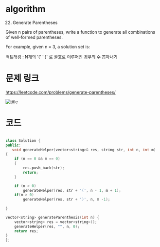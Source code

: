 ﻿# algorithm 
22. Generate Parentheses
  
Given n pairs of parentheses, write a function to generate all combinations of well-formed parentheses.  

For example, given n = 3, a solution set is:  

백트래킹 : N개의  '(' ' )' 로 괄호로 이루어진 경우의 수 뽑아내기 


# 문제 링크    
https://leetcode.com/problems/generate-parentheses/

![title](https://github.com/jungmin3834/algorithm/blob/master/image/generate-parentheses.png)

# 코드

```cpp

class Solution {
public:
   void generateHelper(vector<string>& res, string str, int n, int m)
{
	if (n == 0 && m == 0)
	{
		res.push_back(str);
		return;
	}

	if (n > 0)
		generateHelper(res, str + '(', n - 1, m + 1);
	if(m > 0)
		generateHelper(res, str + ')', n, m -1);
		
}

vector<string> generateParenthesis(int n) {
	vector<string> res = vector<string>();
	generateHelper(res, "", n, 0);
	return res;
}
};

```
